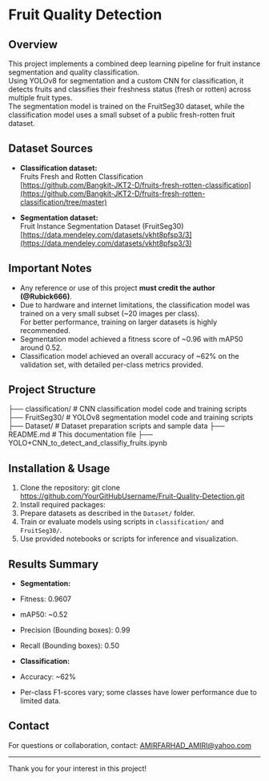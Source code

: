 # Fruit Quality Detection

## Overview
This project implements a combined deep learning pipeline for fruit instance segmentation and quality classification.  
Using YOLOv8 for segmentation and a custom CNN for classification, it detects fruits and classifies their freshness status (fresh or rotten) across multiple fruit types.  
The segmentation model is trained on the FruitSeg30 dataset, while the classification model uses a small subset of a public fresh-rotten fruit dataset.

## Dataset Sources
- **Classification dataset:**  
  Fruits Fresh and Rotten Classification  
  [https://github.com/Bangkit-JKT2-D/fruits-fresh-rotten-classification](https://github.com/Bangkit-JKT2-D/fruits-fresh-rotten-classification/tree/master)

- **Segmentation dataset:**  
  Fruit Instance Segmentation Dataset (FruitSeg30)  
  [https://data.mendeley.com/datasets/vkht8pfsp3/3](https://data.mendeley.com/datasets/vkht8pfsp3/3)

## Important Notes
- Any reference or use of this project **must credit the author (@Rubick666)**.
- Due to hardware and internet limitations, the classification model was trained on a very small subset (~20 images per class).  
  For better performance, training on larger datasets is highly recommended.
- Segmentation model achieved a fitness score of ~0.96 with mAP50 around 0.52.
- Classification model achieved an overall accuracy of ~62% on the validation set, with detailed per-class metrics provided.

## Project Structure
├── classification/ # CNN classification model code and training scripts
├── FruitSeg30/ # YOLOv8 segmentation model code and training scripts
├── Dataset/ # Dataset preparation scripts and sample data
├── README.md # This documentation file
├── YOLO+CNN_to_detect_and_classifiy_fruits.ipynb

## Installation & Usage
1. Clone the repository:
git clone https://github.com/YourGitHubUsername/Fruit-Quality-Detection.git
2. Install required packages:
3. Prepare datasets as described in the `Dataset/` folder.
4. Train or evaluate models using scripts in `classification/` and `FruitSeg30/`.
5. Use provided notebooks or scripts for inference and visualization.

## Results Summary
- **Segmentation:**  
- Fitness: 0.9607  
- mAP50: ~0.52  
- Precision (Bounding boxes): 0.99  
- Recall (Bounding boxes): 0.50

- **Classification:**  
- Accuracy: ~62%  
- Per-class F1-scores vary; some classes have lower performance due to limited data.

## Contact
For questions or collaboration, contact: AMIRFARHAD_AMIRI@yahoo.com

---

Thank you for your interest in this project!
